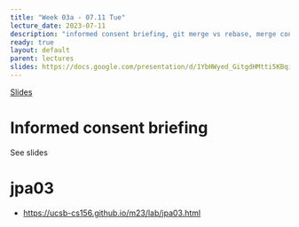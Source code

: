 ```yaml
---
title: "Week 03a - 07.11 Tue"
lecture_date: 2023-07-11
description: "informed consent briefing, git merge vs rebase, merge conflicts, and more"
ready: true
layout: default
parent: lectures
slides: https://docs.google.com/presentation/d/1YbHWyed_GitgdHMtti5KBqiclpxt4mxseOgFg6snVjs/edit?usp=sharing
---
```


[Slides]({{page.slides}})

# Informed consent briefing

See slides

# jpa03

* <https://ucsb-cs156.github.io/m23/lab/jpa03.html>

